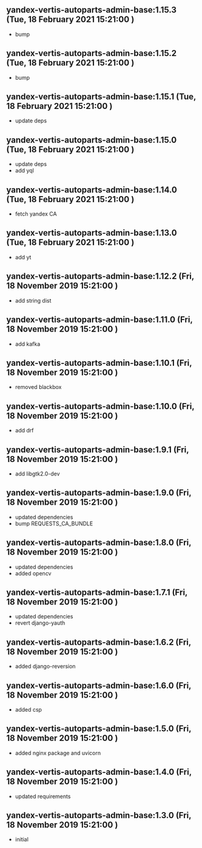 ## yandex-vertis-autoparts-admin-base:1.15.3 (Tue, 18 February 2021 15:21:00 )

 * bump

## yandex-vertis-autoparts-admin-base:1.15.2 (Tue, 18 February 2021 15:21:00 )

 * bump

## yandex-vertis-autoparts-admin-base:1.15.1 (Tue, 18 February 2021 15:21:00 )

 * update deps

## yandex-vertis-autoparts-admin-base:1.15.0 (Tue, 18 February 2021 15:21:00 )

 * update deps
 * add yql

## yandex-vertis-autoparts-admin-base:1.14.0 (Tue, 18 February 2021 15:21:00 )

 * fetch yandex CA

## yandex-vertis-autoparts-admin-base:1.13.0 (Tue, 18 February 2021 15:21:00 )

 * add yt
 
## yandex-vertis-autoparts-admin-base:1.12.2 (Fri, 18 November 2019 15:21:00 )

 * add string dist
 
## yandex-vertis-autoparts-admin-base:1.11.0 (Fri, 18 November 2019 15:21:00 )

 * add kafka

## yandex-vertis-autoparts-admin-base:1.10.1 (Fri, 18 November 2019 15:21:00 )

 * removed blackbox

## yandex-vertis-autoparts-admin-base:1.10.0 (Fri, 18 November 2019 15:21:00 )

 * add drf

## yandex-vertis-autoparts-admin-base:1.9.1 (Fri, 18 November 2019 15:21:00 )

 * add libgtk2.0-dev

## yandex-vertis-autoparts-admin-base:1.9.0 (Fri, 18 November 2019 15:21:00 )

 * updated dependencies
 * bump REQUESTS_CA_BUNDLE

## yandex-vertis-autoparts-admin-base:1.8.0 (Fri, 18 November 2019 15:21:00 )

 * updated dependencies
 * added opencv

## yandex-vertis-autoparts-admin-base:1.7.1 (Fri, 18 November 2019 15:21:00 )

 * updated dependencies
 * revert django-yauth

## yandex-vertis-autoparts-admin-base:1.6.2 (Fri, 18 November 2019 15:21:00 )

 * added django-reversion
 
## yandex-vertis-autoparts-admin-base:1.6.0 (Fri, 18 November 2019 15:21:00 )

 * added csp

## yandex-vertis-autoparts-admin-base:1.5.0 (Fri, 18 November 2019 15:21:00 )

 * added nginx package and uvicorn
 
## yandex-vertis-autoparts-admin-base:1.4.0 (Fri, 18 November 2019 15:21:00 )

 * updated requirements

## yandex-vertis-autoparts-admin-base:1.3.0 (Fri, 18 November 2019 15:21:00 )

 * initial
